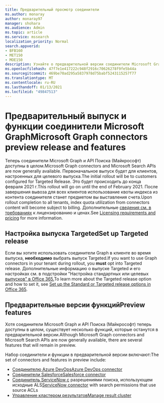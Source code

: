 ```yaml
---
title: Предварительный просмотр соединители
ms.author: monaray
author: monaray97
manager: shohara
ms.audience: Admin
ms.topic: article
ms.service: mssearch
localization_priority: Normal
search.appverid:
- BFB160
- MET150
- MOE150
description: Узнайте о предварительной версии соединители Microsoft Graph для Поиска (Майкрософт).
ms.openlocfilehash: 47f7e1e417222c948f2916c70626278f9fe5b44a
ms.sourcegitcommit: 469be70ad295a5837978d75babf5243115257f77
ms.translationtype: MT
ms.contentlocale: ru-RU
ms.lasthandoff: 01/13/2021
ms.locfileid: "49847513"
---
```

# <a name="microsoft-graph-connectors-preview-release-and-features"></a><span data-ttu-id="4eff6-103">Предварительный выпуск и функции соединители Microsoft Graph</span><span class="sxs-lookup"><span data-stu-id="4eff6-103">Microsoft Graph connectors preview release and features</span></span>

<span data-ttu-id="4eff6-104">Теперь соединители Microsoft Graph и API Поиска (Майкрософт) доступны в целом.</span><span class="sxs-lookup"><span data-stu-id="4eff6-104">Microsoft Graph connectors and Microsoft Search APIs are now generally available.</span></span> <span data-ttu-id="4eff6-105">Первоначальное выпуск будет для клиентов, настроенных для целевого выпуска.</span><span class="sxs-lookup"><span data-stu-id="4eff6-105">The initial rollout will be to customers configured for Targeted Release.</span></span> <span data-ttu-id="4eff6-106">Это будет происходить до конца февраля 2021 г.</span><span class="sxs-lookup"><span data-stu-id="4eff6-106">This rollout will go on until the end of February 2021.</span></span> <span data-ttu-id="4eff6-107">После завершения вывоза для всех клиентов использование квоты индекса из контента соединителя станет предметом вы выставления счета.</span><span class="sxs-lookup"><span data-stu-id="4eff6-107">Upon rollout completion to all tenants, index quota utilization from connectors content will become subject to billing.</span></span> <span data-ttu-id="4eff6-108">Дополнительные [сведения см. в требованиях](licensing.md) к лицензированию и ценах.</span><span class="sxs-lookup"><span data-stu-id="4eff6-108">See [Licensing requirements and pricing](licensing.md) for more information.</span></span>

## <a name="set-up-targeted-release"></a><span data-ttu-id="4eff6-109">Настройка выпуска Targeted</span><span class="sxs-lookup"><span data-stu-id="4eff6-109">Set up Targeted release</span></span>

<span data-ttu-id="4eff6-110">Если вы хотите использовать соединители Graph в клиенте во время выпуска, **необходимо** выбрать выпуск Targeted.</span><span class="sxs-lookup"><span data-stu-id="4eff6-110">If you want to use Graph connectors in your tenant during rollout, you **must** opt into Targeted release.</span></span> <span data-ttu-id="4eff6-111">Дополнительные информацию о выпуске Targeted и его настройках см. в подстройки "Настройка стандартных или целевых [выпусков" в Office 365.](https://docs.microsoft.com/office365/admin/manage/release-options-in-office-365?view=o365-worldwide&preserve-view=true)</span><span class="sxs-lookup"><span data-stu-id="4eff6-111">To learn more about the Targeted release option and how to set it, see [Set up the Standard or Targeted release options in Office 365](https://docs.microsoft.com/office365/admin/manage/release-options-in-office-365?view=o365-worldwide&preserve-view=true).</span></span>

## <a name="preview-features"></a><span data-ttu-id="4eff6-112">Предварительные версии функций</span><span class="sxs-lookup"><span data-stu-id="4eff6-112">Preview features</span></span>

<span data-ttu-id="4eff6-113">Хотя соединители Microsoft Graph и API Поиска (Майкрософт) теперь доступны в целом, существует несколько функций, которые останутся в предварительной версии.</span><span class="sxs-lookup"><span data-stu-id="4eff6-113">Although Microsoft Graph connectors and Microsoft Search APIs are now generally available, there are several features that will remain in preview.</span></span>

<span data-ttu-id="4eff6-114">Набор соединители и функции в предварительной версии включают:</span><span class="sxs-lookup"><span data-stu-id="4eff6-114">The set of connectors and features in preview include:</span></span>

* [<span data-ttu-id="4eff6-115">Соединителю Azure DevOps</span><span class="sxs-lookup"><span data-stu-id="4eff6-115">Azure DevOps connector</span></span>](azure-devops-connector.md)
* [<span data-ttu-id="4eff6-116">Соединители Salesforce</span><span class="sxs-lookup"><span data-stu-id="4eff6-116">Salesforce connector</span></span>](salesforce-connector.md)
* <span data-ttu-id="4eff6-117">[Соединитель ServiceNow с](servicenow-connector.md) разрешениями поиска, использующем исходные ALS</span><span class="sxs-lookup"><span data-stu-id="4eff6-117">[ServiceNow connector](servicenow-connector.md) with search permissions that use source ACLs</span></span>
* [<span data-ttu-id="4eff6-118">Управление кластером результатов</span><span class="sxs-lookup"><span data-stu-id="4eff6-118">Manage result cluster</span></span>](result-cluster.md)